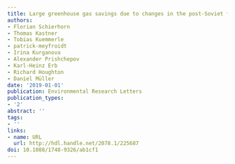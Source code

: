 ```yaml
---
title: Large greenhouse gas savings due to changes in the post-Soviet food systems
authors:
- Florian Schierhorn
- Thomas Kastner
- Tobias Kuemmerle
- patrick-meyfroidt
- Irina Kurganova
- Alexander Prishchepov
- Karl-Heinz Erb
- Richard Houghton
- Daniel Müller
date: '2019-01-01'
publication: Environmental Research Letters
publication_types:
- '2'
abstract: ''
tags:
- ''
links:
- name: URL
  url: http://hdl.handle.net/2078.1/225687
doi: 10.1088/1748-9326/ab1cf1
---
```

